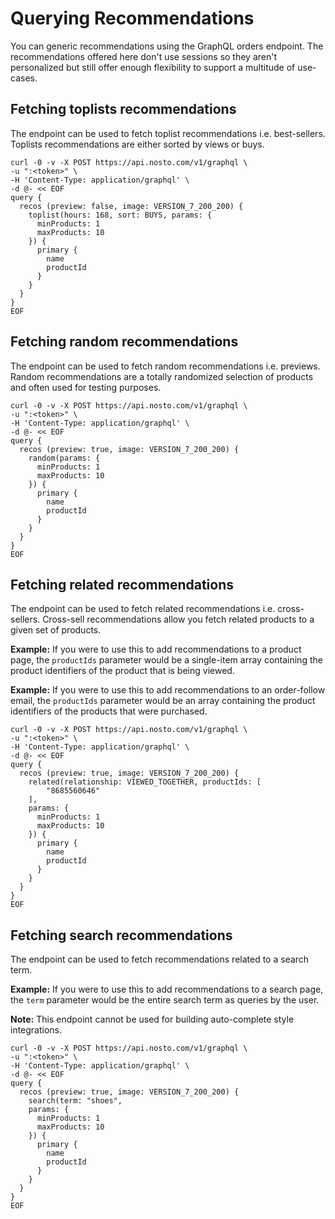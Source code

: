 # Querying Recommendations

You can generic recommendations using the GraphQL orders endpoint. The recommendations offered here don't use sessions so they aren't personalized but still offer enough flexibility to support a multitude of use-cases.

## Fetching toplists recommendations

The endpoint can be used to fetch toplist recommendations i.e. best-sellers. Toplists recommendations are either sorted by views or buys.

```text
curl -0 -v -X POST https://api.nosto.com/v1/graphql \
-u ":<token>" \
-H 'Content-Type: application/graphql' \
-d @- << EOF
query {
  recos (preview: false, image: VERSION_7_200_200) {
    toplist(hours: 168, sort: BUYS, params: {
      minProducts: 1
      maxProducts: 10
    }) {
      primary {
        name 
        productId
      }
    }
  }
}
EOF
```

## Fetching random recommendations

The endpoint can be used to fetch random recommendations i.e. previews. Random recommendations are a totally randomized selection of products and often used for testing purposes.

```text
curl -0 -v -X POST https://api.nosto.com/v1/graphql \
-u ":<token>" \
-H 'Content-Type: application/graphql' \
-d @- << EOF
query {
  recos (preview: true, image: VERSION_7_200_200) {
    random(params: {
      minProducts: 1
      maxProducts: 10
    }) {
      primary {
        name 
        productId
      }
    }
  }
}
EOF
```

## Fetching related recommendations

The endpoint can be used to fetch related recommendations i.e. cross-sellers. Cross-sell recommendations allow you fetch related products to a given set of products.

**Example:** If you were to use this to add recommendations to a product page, the `productIds` parameter would be a single-item array containing the product identifiers of the product that is being viewed.

**Example:** If you were to use this to add recommendations to an order-follow email, the `productIds` parameter would be an array containing the product identifiers of the products that were purchased.

```text
curl -0 -v -X POST https://api.nosto.com/v1/graphql \
-u ":<token>" \
-H 'Content-Type: application/graphql' \
-d @- << EOF
query {
  recos (preview: true, image: VERSION_7_200_200) {
    related(relationship: VIEWED_TOGETHER, productIds: [
        "8685560646"  
    ],
    params: {
      minProducts: 1
      maxProducts: 10
    }) {
      primary {
        name 
        productId
      }
    }
  }
}
EOF
```

## Fetching search recommendations

The endpoint can be used to fetch recommendations related to a search term.

**Example:** If you were to use this to add recommendations to a search page, the `term` parameter would be the entire search term as queries by the user.

**Note:** This endpoint cannot be used for building auto-complete style integrations.

```text
curl -0 -v -X POST https://api.nosto.com/v1/graphql \
-u ":<token>" \
-H 'Content-Type: application/graphql' \
-d @- << EOF
query {
  recos (preview: true, image: VERSION_7_200_200) {
    search(term: "shoes",
    params: {
      minProducts: 1
      maxProducts: 10
    }) {
      primary {
        name 
        productId
      }
    }
  }
}
EOF
```

